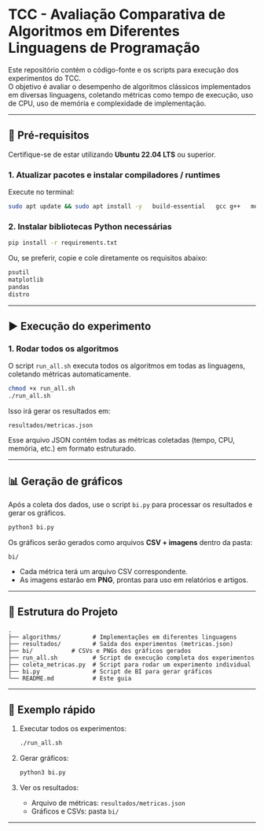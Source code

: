 # TCC - Avaliação Comparativa de Algoritmos em Diferentes Linguagens de Programação

Este repositório contém o código-fonte e os scripts para execução dos experimentos do TCC.  
O objetivo é avaliar o desempenho de algoritmos clássicos implementados em diversas linguagens, coletando métricas como tempo de execução, uso de CPU, uso de memória e complexidade de implementação.  

---

## 🔧 Pré-requisitos

Certifique-se de estar utilizando **Ubuntu 22.04 LTS** ou superior.  

### 1. Atualizar pacotes e instalar compiladores / runtimes

Execute no terminal:

```bash
sudo apt update && sudo apt install -y   build-essential   gcc g++   mono-complete   openjdk-17-jdk   python3 python3-pip   nodejs npm   golang   rustc   default-jdk   curl unzip
```

### 2. Instalar bibliotecas Python necessárias

```bash
pip install -r requirements.txt
```

Ou, se preferir, copie e cole diretamente os requisitos abaixo:

```txt
psutil
matplotlib
pandas
distro
```

---

## ▶️ Execução do experimento

### 1. Rodar todos os algoritmos

O script `run_all.sh` executa todos os algoritmos em todas as linguagens, coletando métricas automaticamente.

```bash
chmod +x run_all.sh
./run_all.sh
```

Isso irá gerar os resultados em:

```
resultados/metricas.json
```

Esse arquivo JSON contém todas as métricas coletadas (tempo, CPU, memória, etc.) em formato estruturado.

---

## 📊 Geração de gráficos

Após a coleta dos dados, use o script `bi.py` para processar os resultados e gerar os gráficos.

```bash
python3 bi.py
```

Os gráficos serão gerados como arquivos **CSV + imagens** dentro da pasta:

```
bi/
```

- Cada métrica terá um arquivo CSV correspondente.  
- As imagens estarão em **PNG**, prontas para uso em relatórios e artigos.

---

## 📂 Estrutura do Projeto

```
.
├── algorithms/         # Implementações em diferentes linguagens
├── resultados/         # Saída dos experimentos (metricas.json)
├── bi/           # CSVs e PNGs dos gráficos gerados
├── run_all.sh          # Script de execução completa dos experimentos
├── coleta_metricas.py  # Script para rodar um experimento individual
├── bi.py               # Script de BI para gerar gráficos
└── README.md           # Este guia
```

---

## 🚀 Exemplo rápido

1. Executar todos os experimentos:  
   ```bash
   ./run_all.sh
   ```

2. Gerar gráficos:  
   ```bash
   python3 bi.py
   ```

3. Ver os resultados:  
   - Arquivo de métricas: `resultados/metricas.json`  
   - Gráficos e CSVs: pasta `bi/`

---